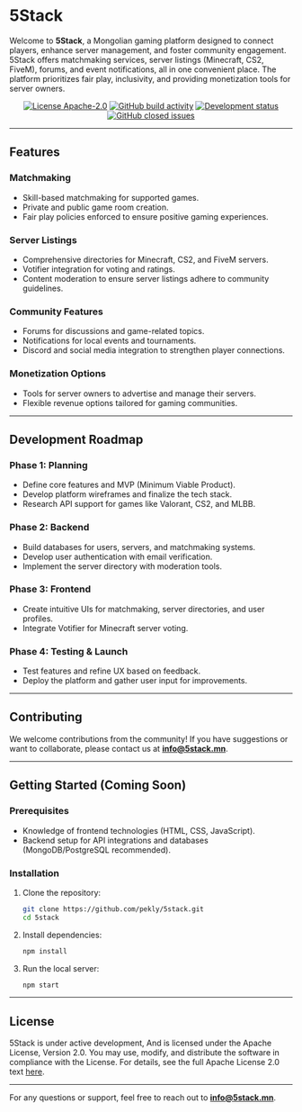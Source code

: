 # 5Stack

Welcome to **5Stack**, a Mongolian gaming platform designed to connect players, enhance server management, and foster community engagement. 5Stack offers matchmaking services, server listings (Minecraft, CS2, FiveM), forums, and event notifications, all in one convenient place. The platform prioritizes fair play, inclusivity, and providing monetization tools for server owners.

<p align="center">
  <a href="/LICENSE"><img alt="License Apache-2.0" src="https://img.shields.io/badge/license-Apache_2.0-blue?style=flat-square"></a>
  <a href="https://github.com/pekly/5stack"><img alt="GitHub build activity" src="https://img.shields.io/badge/build-NYS-green?style=flat-square"/></a>
  <a href="https://github.com/pekly/5stack"><img alt="Development status" src="https://img.shields.io/badge/development-Ready-green?style=flat-square"/></a>
  <a href="https://dsc.gg/5stack"><img alt="GitHub closed issues" src="https://img.shields.io/discord/1215775695855423558?style=flat-square&label=discord"/></a>
</p>

---

## Features

### Matchmaking
- Skill-based matchmaking for supported games.
- Private and public game room creation.
- Fair play policies enforced to ensure positive gaming experiences.

### Server Listings
- Comprehensive directories for Minecraft, CS2, and FiveM servers.
- Votifier integration for voting and ratings.
- Content moderation to ensure server listings adhere to community guidelines.

### Community Features
- Forums for discussions and game-related topics.
- Notifications for local events and tournaments.
- Discord and social media integration to strengthen player connections.

### Monetization Options
- Tools for server owners to advertise and manage their servers.
- Flexible revenue options tailored for gaming communities.

---

## Development Roadmap

### Phase 1: Planning
- Define core features and MVP (Minimum Viable Product).
- Develop platform wireframes and finalize the tech stack.
- Research API support for games like Valorant, CS2, and MLBB.

### Phase 2: Backend
- Build databases for users, servers, and matchmaking systems.
- Develop user authentication with email verification.
- Implement the server directory with moderation tools.

### Phase 3: Frontend
- Create intuitive UIs for matchmaking, server directories, and user profiles.
- Integrate Votifier for Minecraft server voting.

### Phase 4: Testing & Launch
- Test features and refine UX based on feedback.
- Deploy the platform and gather user input for improvements.

---

## Contributing

We welcome contributions from the community! If you have suggestions or want to collaborate, please contact us at **info@5stack.mn**.

---

## Getting Started (Coming Soon)

### Prerequisites
- Knowledge of frontend technologies (HTML, CSS, JavaScript).
- Backend setup for API integrations and databases (MongoDB/PostgreSQL recommended).

### Installation
1. Clone the repository:
   ```bash
   git clone https://github.com/pekly/5stack.git
   cd 5stack
   ```
2. Install dependencies:
   ```bash
   npm install
   ```
3. Run the local server:
   ```bash
   npm start
   ```

---

## License

5Stack is under active development, And is licensed under the Apache License, Version 2.0. You may use, modify, and distribute the software in compliance with the License. For details, see the full Apache License 2.0 text [here](/LICENSE).

---

For any questions or support, feel free to reach out to **info@5stack.mn**.
